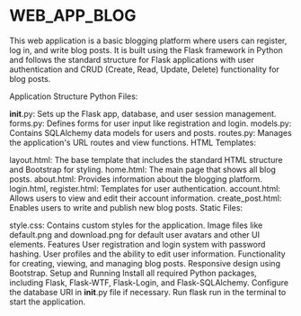 # WEB_APP_BLOG

This web application is a basic blogging platform where users can register, log in, and write blog posts. It is built using the Flask framework in Python and follows the standard structure for Flask applications with user authentication and CRUD (Create, Read, Update, Delete) functionality for blog posts.

Application Structure
Python Files:

__init__.py: Sets up the Flask app, database, and user session management.
forms.py: Defines forms for user input like registration and login.
models.py: Contains SQLAlchemy data models for users and posts.
routes.py: Manages the application's URL routes and view functions.
HTML Templates:

layout.html: The base template that includes the standard HTML structure and Bootstrap for styling.
home.html: The main page that shows all blog posts.
about.html: Provides information about the blogging platform.
login.html, register.html: Templates for user authentication.
account.html: Allows users to view and edit their account information.
create_post.html: Enables users to write and publish new blog posts.
Static Files:

style.css: Contains custom styles for the application.
Image files like default.png and download.png for default user avatars and other UI elements.
Features
User registration and login system with password hashing.
User profiles and the ability to edit user information.
Functionality for creating, viewing, and managing blog posts.
Responsive design using Bootstrap.
Setup and Running
Install all required Python packages, including Flask, Flask-WTF, Flask-Login, and Flask-SQLAlchemy.
Configure the database URI in __init__.py file if necessary.
Run flask run in the terminal to start the application.
